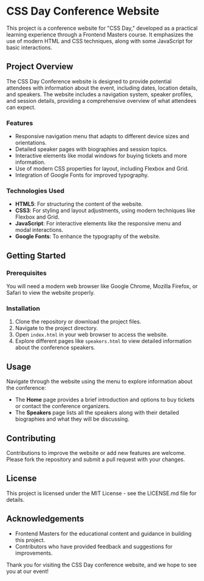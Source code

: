 # CSS Day Conference Website

This project is a conference website for "CSS Day," developed as a practical learning experience through a Frontend Masters course. It emphasizes the use of modern HTML and CSS techniques, along with some JavaScript for basic interactions.

## Project Overview

The CSS Day Conference website is designed to provide potential attendees with information about the event, including dates, location details, and speakers. The website includes a navigation system, speaker profiles, and session details, providing a comprehensive overview of what attendees can expect.

### Features

- Responsive navigation menu that adapts to different device sizes and orientations.
- Detailed speaker pages with biographies and session topics.
- Interactive elements like modal windows for buying tickets and more information.
- Use of modern CSS properties for layout, including Flexbox and Grid.
- Integration of Google Fonts for improved typography.

### Technologies Used

- **HTML5**: For structuring the content of the website.
- **CSS3**: For styling and layout adjustments, using modern techniques like Flexbox and Grid.
- **JavaScript**: For interactive elements like the responsive menu and modal interactions.
- **Google Fonts**: To enhance the typography of the website.

## Getting Started

### Prerequisites

You will need a modern web browser like Google Chrome, Mozilla Firefox, or Safari to view the website properly.

### Installation

1. Clone the repository or download the project files.
2. Navigate to the project directory.
3. Open `index.html` in your web browser to access the website.
4. Explore different pages like `speakers.html` to view detailed information about the conference speakers.

## Usage

Navigate through the website using the menu to explore information about the conference:
- The **Home** page provides a brief introduction and options to buy tickets or contact the conference organizers.
- The **Speakers** page lists all the speakers along with their detailed biographies and what they will be discussing.

## Contributing

Contributions to improve the website or add new features are welcome. Please fork the repository and submit a pull request with your changes.

## License

This project is licensed under the MIT License - see the LICENSE.md file for details.

## Acknowledgements

- Frontend Masters for the educational content and guidance in building this project.
- Contributors who have provided feedback and suggestions for improvements.

Thank you for visiting the CSS Day conference website, and we hope to see you at our event!


